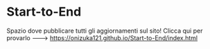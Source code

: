 # Start-to-End
Spazio dove pubblicare tutti gli aggiornamenti sul sito!
Clicca qui per provarlo ---> https://onizuka121.github.io/Start-to-End/index.html
